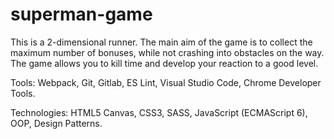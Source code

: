 # superman-game
This is a 2-dimensional runner. The main aim of the game is to collect the maximum number of bonuses, while not crashing into obstacles on the way. The game allows you to kill time and develop your reaction to a good level.

Tools:	Webpack, Git, Gitlab, ES Lint, Visual Studio Code, Chrome Developer Tools.

Technologies:	HTML5 Canvas, CSS3, SASS, JavaScript (ECMAScript 6), OOP, Design Patterns.
